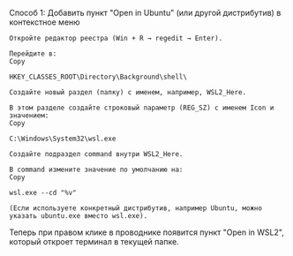 Способ 1: Добавить пункт "Open in Ubuntu" (или другой дистрибутив) в контекстное меню

    Откройте редактор реестра (Win + R → regedit → Enter).

    Перейдите в:
    Copy

    HKEY_CLASSES_ROOT\Directory\Background\shell\

    Создайте новый раздел (папку) с именем, например, WSL2_Here.

    В этом разделе создайте строковый параметр (REG_SZ) с именем Icon и значением:
    Copy

    C:\Windows\System32\wsl.exe

    Создайте подраздел command внутри WSL2_Here.

    В command измените значение по умолчанию на:
    Copy

    wsl.exe --cd "%v"

    (Если используете конкретный дистрибутив, например Ubuntu, можно указать ubuntu.exe вместо wsl.exe).

Теперь при правом клике в проводнике появится пункт "Open in WSL2", который откроет терминал в текущей папке.
